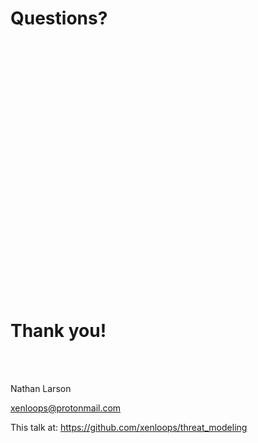 # Questions?

<br /><br /><br /><br /><br /><br /><br /><br /><br /><br /><br /><br />
<br /><br /><br /><br /><br /><br /><br /><br /><br /><br /><br /><br />

# Thank you!

<br /><br />

Nathan Larson

xenloops@protonmail.com

This talk at: https://github.com/xenloops/threat_modeling

<br /><br /><br /><br /><br /><br /><br /><br /><br /><br /><br /><br />

